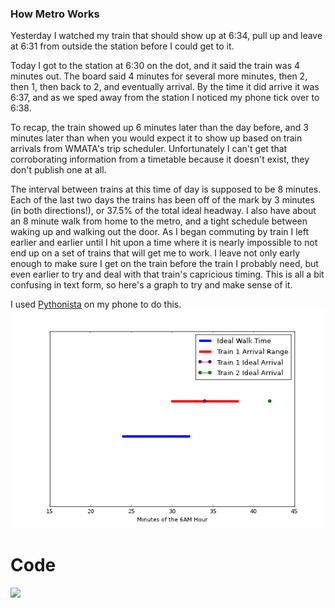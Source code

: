 ### How Metro Works

Yesterday I watched my train that should show up at 6:34, pull up and leave at 6:31 from outside the station before I could get to it.

Today I got to the station at 6:30 on the dot, and it said the train was 4 minutes out. The board said 4 minutes for several more minutes, then 2, then 1, then back to 2, and eventually arrival. By the time it did arrive it was 6:37, and as we sped away from the station I noticed my phone tick over to 6:38.

To recap, the train showed up 6 minutes later than the day before, and 3 minutes later than when you would expect it to show up based on train arrivals from WMATA's trip scheduler. Unfortunately I can't get that corroborating information from a timetable because it doesn't exist, they don't publish one at all.

The interval between trains at this time of day is supposed to be 8 minutes. Each of the last two days the trains has been off of the mark by 3 minutes (in both directions!), or 37.5% of the total ideal headway. I also have about an 8 minute walk from home to the metro, and a tight schedule between waking up and walking out the door. As I began commuting by train I left earlier and earlier until I hit upon a time where it is nearly impossible to not end up on a set of trains that will get me to work. I leave not only early enough to make sure I get on the train before the train I probably need, but even earlier to try and deal with that train's capricious timing. This is all a bit confusing in text form, so here's a graph to try and make sense of it.

I used [Pythonista](http://omz-software.com/pythonista/) on my phone to do this.
![](https://raw.githubusercontent.com/cwaldoch/cwaldoch.github.io/master/_posts/IMG_3207.PNG)

# Code

![](https://farm5.staticflickr.com/4613/40135004561_4bf6afa691_c.jpg)



